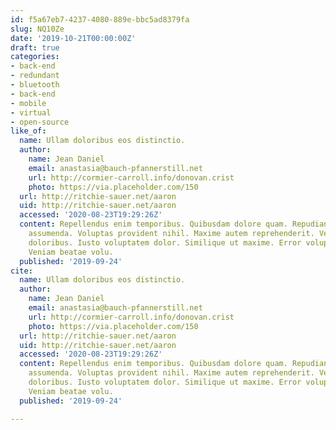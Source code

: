 ```yaml
---
id: f5a67eb7-4237-4080-889e-bbc5ad8379fa
slug: NQ10Ze
date: '2019-10-21T00:00:00Z'
draft: true
categories:
- back-end
- redundant
- bluetooth
- back-end
- mobile
- virtual
- open-source
like_of:
  name: Ullam doloribus eos distinctio.
  author:
    name: Jean Daniel
    email: anastasia@bauch-pfannerstill.net
    url: http://cormier-carroll.info/donovan.crist
    photo: https://via.placeholder.com/150
  url: http://ritchie-sauer.net/aaron
  uid: http://ritchie-sauer.net/aaron
  accessed: '2020-08-23T19:29:26Z'
  content: Repellendus enim temporibus. Quibusdam dolore quam. Repudiandae corporis
    assumenda. Voluptas provident nihil. Maxime autem reprehenderit. Velit impedit
    doloribus. Iusto voluptatem dolor. Similique ut maxime. Error voluptatem quod.
    Veniam beatae volu.
  published: '2019-09-24'
cite:
  name: Ullam doloribus eos distinctio.
  author:
    name: Jean Daniel
    email: anastasia@bauch-pfannerstill.net
    url: http://cormier-carroll.info/donovan.crist
    photo: https://via.placeholder.com/150
  url: http://ritchie-sauer.net/aaron
  uid: http://ritchie-sauer.net/aaron
  accessed: '2020-08-23T19:29:26Z'
  content: Repellendus enim temporibus. Quibusdam dolore quam. Repudiandae corporis
    assumenda. Voluptas provident nihil. Maxime autem reprehenderit. Velit impedit
    doloribus. Iusto voluptatem dolor. Similique ut maxime. Error voluptatem quod.
    Veniam beatae volu.
  published: '2019-09-24'

---
```



